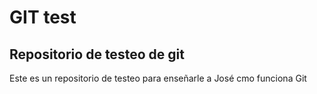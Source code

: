 # GIT test
## Repositorio de testeo de git
Este es un repositorio de testeo para enseñarle a José cmo funciona Git
